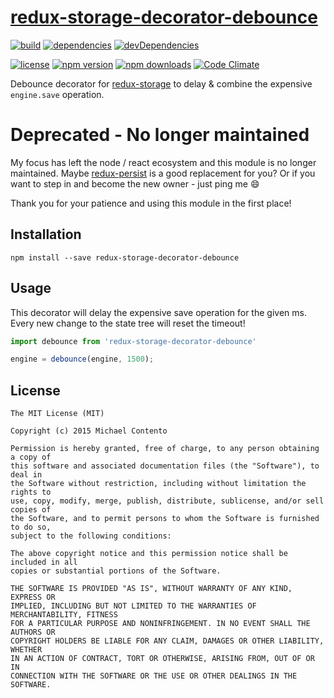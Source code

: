 # [redux-storage-decorator-debounce][]

[![build](https://travis-ci.org/michaelcontento/redux-storage-decorator-debounce.svg?branch=master)](https://travis-ci.org/michaelcontento/redux-storage-decorator-debounce)
[![dependencies](https://david-dm.org/michaelcontento/redux-storage-decorator-debounce.svg)](https://david-dm.org/michaelcontento/redux-storage-decorator-debounce)
[![devDependencies](https://david-dm.org/michaelcontento/redux-storage-decorator-debounce/dev-status.svg)](https://david-dm.org/michaelcontento/redux-storage-decorator-debounce#info=devDependencies)

[![license](https://img.shields.io/npm/l/redux-storage-decorator-debounce.svg?style=flat-square)](https://www.npmjs.com/package/redux-storage-decorator-debounce)
[![npm version](https://img.shields.io/npm/v/redux-storage-decorator-debounce.svg?style=flat-square)](https://www.npmjs.com/package/redux-storage-decorator-debounce)
[![npm downloads](https://img.shields.io/npm/dm/redux-storage-decorator-debounce.svg?style=flat-square)](https://www.npmjs.com/package/redux-storage-decorator-debounce)
[![Code Climate](https://codeclimate.com/github/michaelcontento/redux-storage-decorator-debounce/badges/gpa.svg)](https://codeclimate.com/github/michaelcontento/redux-storage-decorator-debounce)

Debounce decorator for [redux-storage][] to delay & combine the expensive
`engine.save` operation.

# Deprecated - No longer maintained

My focus has left the node / react ecosystem and this module is no
longer maintained. Maybe [redux-persist](https://github.com/rt2zz/redux-persist) 
is a good replacement for you? Or if you want to step in and become
the new owner - just ping me :smile:

Thank you for your patience and using this module in the first place!

## Installation

    npm install --save redux-storage-decorator-debounce

## Usage

This decorator will delay the expensive save operation for the given ms. Every
new change to the state tree will reset the timeout!

```js
import debounce from 'redux-storage-decorator-debounce'

engine = debounce(engine, 1500);
```

## License

    The MIT License (MIT)

    Copyright (c) 2015 Michael Contento

    Permission is hereby granted, free of charge, to any person obtaining a copy of
    this software and associated documentation files (the "Software"), to deal in
    the Software without restriction, including without limitation the rights to
    use, copy, modify, merge, publish, distribute, sublicense, and/or sell copies of
    the Software, and to permit persons to whom the Software is furnished to do so,
    subject to the following conditions:

    The above copyright notice and this permission notice shall be included in all
    copies or substantial portions of the Software.

    THE SOFTWARE IS PROVIDED "AS IS", WITHOUT WARRANTY OF ANY KIND, EXPRESS OR
    IMPLIED, INCLUDING BUT NOT LIMITED TO THE WARRANTIES OF MERCHANTABILITY, FITNESS
    FOR A PARTICULAR PURPOSE AND NONINFRINGEMENT. IN NO EVENT SHALL THE AUTHORS OR
    COPYRIGHT HOLDERS BE LIABLE FOR ANY CLAIM, DAMAGES OR OTHER LIABILITY, WHETHER
    IN AN ACTION OF CONTRACT, TORT OR OTHERWISE, ARISING FROM, OUT OF OR IN
    CONNECTION WITH THE SOFTWARE OR THE USE OR OTHER DEALINGS IN THE SOFTWARE.

  [redux-storage]: https://github.com/michaelcontento/redux-storage
  [redux-storage-decorator-debounce]: https://github.com/michaelcontento/redux-storage-decorator-debounce
